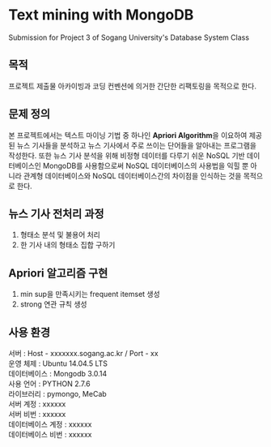 # Text mining with MongoDB
Submission for Project 3 of Sogang University's Database System Class

## 목적

프로젝트 제출물 아카이빙과 코딩 컨벤션에 의거한 간단한 리팩토링을 목적으로 한다.

## 문제 정의

본 프로젝트에서는 텍스트 마이닝 기법 중 하나인 **Apriori Algorithm**을 이요하여 제공된 뉴스 기사들을 분석하고 뉴스 기사에서 주로 쓰이는 단어들을 알아내는 프로그램을 작성한다. 또한 뉴스 기사 분석을 위해 비정형 데이터를 다루기 쉬운 NoSQL 기반 데이터베이스인 MongoDB를 사용함으로써 NoSQL 데이터베이스의 사용법을 익힐 뿐 아니라 관계형 데이터베이스와 NoSQL 데이터베이스간의 차이점을 인식하는 것을 목적으로 한다.

## 뉴스 기사 전처리 과정
1. 형태소 분석 및 불용어 처리
2. 한 기사 내의 형태소 집합 구하기

## Apriori 알고리즘 구현
1. min sup을 만족시키는 frequent itemset 생성
2. strong 연관 규칙 생성

## 사용 환경
서버 : Host - xxxxxxx.sogang.ac.kr / Port - xx<br>
운영 체제 : Ubuntu 14.04.5 LTS<br>
데이터베이스 : Mongodb 3.0.14<br>
사용 언어 : PYTHON 2.7.6<br>
라이브러리 : pymongo, MeCab<br>
서버 계정 : xxxxxx<br>
서버 비번 : xxxxxx<br>
데이터베이스 계정 : xxxxxx<br>
데이터베이스 비번 : xxxxxx<br>
